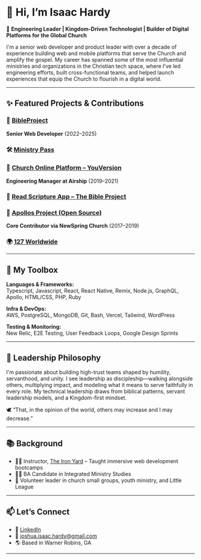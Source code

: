 # 👋 Hi, I’m Isaac Hardy

🎯 **Engineering Leader | Kingdom-Driven Technologist | Builder of Digital Platforms for the Global Church**

I'm a senior web developer and product leader with over a decade of experience building web and mobile platforms that serve the Church and amplify the gospel. My career has spanned some of the most influential ministries and organizations in the Christian tech space, where I’ve led engineering efforts, built cross-functional teams, and helped launch experiences that equip the Church to flourish in a digital world.

---

## ✨ Featured Projects & Contributions

### 🧭 [BibleProject](https://bibleproject.com)
**Senior Web Developer** (2022–2025)

### 🛠️ [Ministry Pass](https://ministrypass.com)

### 🧱 [Church Online Platform – YouVersion](https://churchonlineplatform.com)
**Engineering Manager at Airship** (2019–2021)

### 📖 [Read Scripture App – The Bible Project](https://www.readscripture.org/)

### 🌱 [Apollos Project (Open Source)](https://github.com/ApollosProject)
**Core Contributor via NewSpring Church** (2017–2019)  

### 🌍 [127 Worldwide](https://127worldwide.org)

---

## 🧠 My Toolbox

**Languages & Frameworks:**  
Typescript, Javascript, React, React Native, Remix, Node.js, GraphQL, Apollo, HTML/CSS, PHP, Ruby

**Infra & DevOps:**  
AWS, PostgreSQL, MongoDB, Git, Bash, Vercel, Tailwind, WordPress

**Testing & Monitoring:**  
New Relic, E2E Testing, User Feedback Loops, Google Design Sprints

---

## 🧭 Leadership Philosophy

I'm passionate about building high-trust teams shaped by humility, servanthood, and unity. I see leadership as discipleship—walking alongside others, multiplying impact, and modeling what it means to serve faithfully in every role. My technical leadership draws from biblical patterns, servant leadership models, and a Kingdom-first mindset.

🕊 “That, in the opinion of the world, others may increase and I may decrease.”

---

## 📚 Background

- 👨‍🏫 Instructor, [The Iron Yard](https://en.wikipedia.org/wiki/The_Iron_Yard) – Taught immersive web development bootcamps
- 🧑‍🎓 BA Candidate in Integrated Ministry Studies  
- 🤝 Volunteer leader in church small groups, youth ministry, and Little League

---

## 📫 Let’s Connect

- 💼 [LinkedIn](https://www.linkedin.com/in/isaachardy)  
- 📨 joshua.isaac.hardy@gmail.com  
- 🌎 Based in Warner Robins, GA

---
